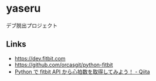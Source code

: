 # yaseru

デブ脱出プロジェクト

## Links

- https://dev.fitbit.com
- https://github.com/orcasgit/python-fitbit
- [Python で fitbit API から心拍数を取得してみよう！ \- Qiita](https://qiita.com/fujit33/items/2af7c4afdb4e07601def)
